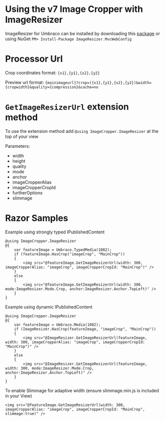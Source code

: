 Using the v7 Image Cropper with ImageResizer
============================================

ImageResizer for Umbraco can be installed by downloading this [package](http://our.umbraco.org//projects/developer-tools/imageresizer) or using NuGet `PM> Install-Package ImageResizer.MvcWebConfig`

Processor Url
===========

Crop coordinates format: `{x1},{y1},{x2},{y2}`

Preview url format: `{mainimageurl}?crop=({x1},{y1},{x2},{y2})&width={cropwidth}&quality={compression}&cache=no`


`GetImageResizerUrl` extension method
===========

To use the extension method add `@using ImageCropper.ImageResizer` at the top of your view

Parameters:

- width 
- height 
- quality
- mode
- anchor
- imageCropperAlias
- imageCropperCropId
- furtherOptions
- slimmage

Razor Samples
===========

Example using strongly typed IPublishedContent

	@using ImageCropper.ImageResizer
    @{
	    var featureImage = Umbraco.TypedMedia(1082);
	    if (featureImage.HasCrop("imageCrop", "MainCrop"))
	    {
	        <img src="@featureImage.GetImageResizerUrl(width: 300, imageCropperAlias: "imageCrop", imageCropperCropId: "MainCrop")" />
	    }
	    else
	    {
	        <img src="@featureImage.GetImageResizerUrl(width: 300, mode:ImageResizer.Mode.Crop, anchor:ImageResizer.Anchor.TopLeft)" />
	    }
    }      


Example using dynamic IPublishedContent

	@using ImageCropper.ImageResizer
    @{
	    var featureImage = Umbraco.Media(1082);
	    if (ImageResizer.HasCrop(featureImage, "imageCrop", "MainCrop"))
	    {
	        <img src="@ImageResizer.GetImageResizerUrl(featureImage, width: 300, imageCropperAlias: "imageCrop", imageCropperCropId: "MainCrop")" />
	    }
	    else
	    {
	        <img src="@ImageResizer.GetImageResizerUrl(featureImage, width: 300, mode:ImageResizer.Mode.Crop, anchor:ImageResizer.Anchor.TopLeft)" />
	    }
    }   

To enable Slimmage for adaptive width (ensure slimmage.min.js is included in your View)

    <img src="@featureImage.GetImageResizerUrl(width: 300, imageCropperAlias: "imageCrop", imageCropperCropId: "MainCrop", slimmage:true)" />